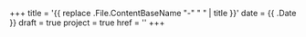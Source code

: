 +++
title = '{{ replace .File.ContentBaseName "-" " " | title }}'
date = {{ .Date }}
draft = true
project = true
href = ''
+++
